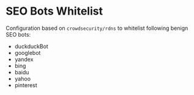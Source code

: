 # SEO Bots Whitelist

Configuration based on `crowdsecurity/rdns` to whitelist following benign SEO bots:
* duckduckBot
* googlebot
* yandex
* bing
* baidu
* yahoo
* pinterest
